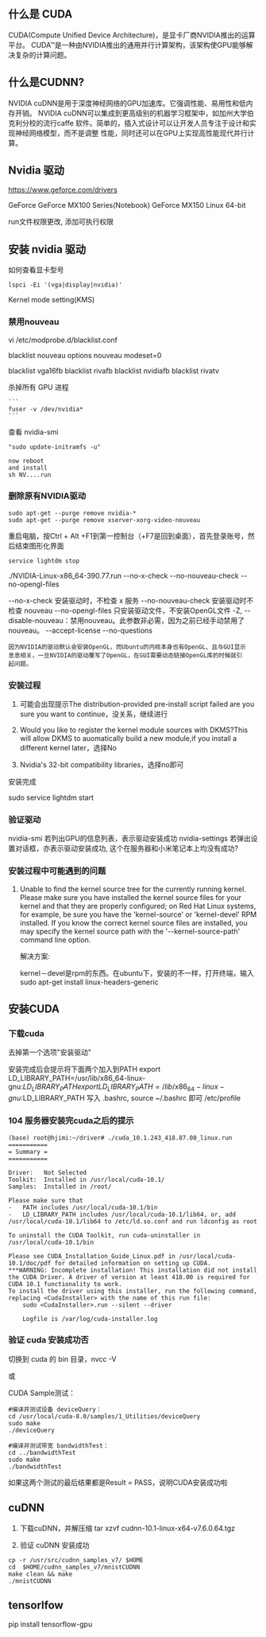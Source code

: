 ## 什么是 CUDA

CUDA(Compute Unified Device Architecture)，是显卡厂商NVIDIA推出的运算平台。
CUDA™是一种由NVIDIA推出的通用并行计算架构，该架构使GPU能够解决复杂的计算问题。

## 什么是CUDNN?

NVIDIA cuDNN是用于深度神经网络的GPU加速库。它强调性能、易用性和低内存开销。
NVIDIA cuDNN可以集成到更高级别的机器学习框架中，如加州大学伯克利分校的流行caffe
软件。简单的，插入式设计可以让开发人员专注于设计和实现神经网络模型，而不是调整
性能，同时还可以在GPU上实现高性能现代并行计算。

## Nvidia 驱动

https://www.geforce.com/drivers

GeForce
GeForce MX100 Series(Notebook)
GeForce MX150
Linux 64-bit

run文件权限更改, 添加可执行权限

## 安装 nvidia 驱动

如何查看显卡型号

    lspci -Ei '(vga|display|nvidia)'

Kernel mode setting(KMS)

### 禁用nouveau

vi /etc/modprobe.d/blacklist.conf

blacklist nouveau
options nouveau modeset=0

blacklist vga16fb
blacklist rivafb
blacklist nvidiafb
blacklist rivatv

杀掉所有 GPU 进程

    ```
    fuser -v /dev/nvidia*
    ```
查看 nvidia-smi

``` 这个不一定需要
"sudo update-initramfs -u"

now reboot
and install 
sh NV....run
```

### 删除原有NVIDIA驱动

```
sudo apt-get --purge remove nvidia-*
sudo apt-get --purge remove xserver-xorg-video-nouveau
```

重启电脑，按Ctrl + Alt +F1到第一控制台（+F7是回到桌面），首先登录账号，然后结束图形化界面

    service lightdm stop

./NVIDIA-Linux-x86_64-390.77.run --no-x-check --no-nouveau-check --no-opengl-files

--no-x-check 安装驱动时，不检查 x 服务
--no-nouveau-check 安装驱动时不检查 nouveau
--no-opengl-files 只安装驱动文件，不安装OpenGL文件
-Z, --disable-nouveau：禁用nouveau。此参数非必需，因为之前已经手动禁用了nouveau。
--accept-license
--no-questions

    因为NVIDIA的驱动默认会安装OpenGL，而Ubuntu的内核本身也有OpenGL、且与GUI显示
    息息相关，一旦NVIDIA的驱动覆写了OpenGL，在GUI需要动态链接OpenGL库的时候就引
    起问题。

### 安装过程

1. 可能会出现提示The distribution-provided pre-install script failed are you
   sure you want to continue，没关系，继续进行

2. Would you like to register the kernel module sources with DKMS?This will
   allow DKMS to auomatically build a new module,if you install a different
   kernel later，选择No

3. Nvidia's 32-bit compatibility libraries，选择no即可

安装完成

sudo service lightdm start

### 验证驱动

nvidia-smi      若列出GPU的信息列表，表示驱动安装成功
nvidia-settings 若弹出设置对话框，亦表示驱动安装成功, 这个在服务器和小米笔记本上均没有成功?

### 安装过程中可能遇到的问题

1. Unable to find the kernel source tree for the currently running kernel.
   Please make sure you have installed the kernel source files for your kernel
   and that they are properly configured; on Red Hat Linux systems, for example,
   be sure you have the 'kernel-source' or 'kernel-devel' RPM installed. If you
   know the correct kernel source files are installed, you may specify the
   kernel source path with the '--kernel-source-path' command line option.

    解决方案: 

    kernel－devel是rpm的东西。在ubuntu下，安装的不一样，打开终端，输入sudo apt-get install linux-headers-generic

## 安装CUDA

### 下载cuda

去掉第一个选项"安装驱动"

安装完成后会提示将下面两个加入到PATH
    export LD_LIBRARY_PATH=/usr/lib/x86_64-linux-gnu:$LD_LIBRARY_PATH
    export LD_LIBRARY_PATH=/lib/x86_64-linux-gnu:$LD_LIBRARY_PATH
写入 .bashrc, source ~/.bashrc 即可
/etc/profile

### 104 服务器安装完cuda之后的提示

  ```
(base) root@hjimi:~/driver# ./cuda_10.1.243_418.87.00_linux.run
===========
= Summary =
===========

Driver:   Not Selected
Toolkit:  Installed in /usr/local/cuda-10.1/
Samples:  Installed in /root/

Please make sure that
 -   PATH includes /usr/local/cuda-10.1/bin
  -   LD_LIBRARY_PATH includes /usr/local/cuda-10.1/lib64, or, add /usr/local/cuda-10.1/lib64 to /etc/ld.so.conf and run ldconfig as root

  To uninstall the CUDA Toolkit, run cuda-uninstaller in /usr/local/cuda-10.1/bin

  Please see CUDA_Installation_Guide_Linux.pdf in /usr/local/cuda-10.1/doc/pdf for detailed information on setting up CUDA.
  ***WARNING: Incomplete installation! This installation did not install the CUDA Driver. A driver of version at least 418.00 is required for CUDA 10.1 functionality to work.
  To install the driver using this installer, run the following command, replacing <CudaInstaller> with the name of this run file:
      sudo <CudaInstaller>.run --silent --driver

      Logfile is /var/log/cuda-installer.log
```

### 验证 cuda 安装成功否

切换到 cuda 的 bin 目录，nvcc -V

或

CUDA Sample测试：

```
#编译并测试设备 deviceQuery：
cd /usr/local/cuda-8.0/samples/1_Utilities/deviceQuery
sudo make
./deviceQuery

#编译并测试带宽 bandwidthTest：
cd ../bandwidthTest
sudo make
./bandwidthTest
```

如果这两个测试的最后结果都是Result = PASS，说明CUDA安装成功啦

## cuDNN

1. 下载cuDNN，并解压缩
    tar xzvf cudnn-10.1-linux-x64-v7.6.0.64.tgz

1. 验证 cuDNN 安装成功

```
cp -r /usr/src/cudnn_samples_v7/ $HOME
cd  $HOME/cudnn_samples_v7/mnistCUDNN
make clean && make
./mnistCUDNN
```


## tensorlfow
pip install tensorflow-gpu
